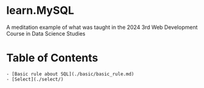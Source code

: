 # learn.MySQL
A meditation example of what was taught in the 2024 3rd Web Development Course in Data Science Studies

# Table of Contents
    - [Basic rule about SQL](./basic/basic_rule.md)
    - [Select](./select/)